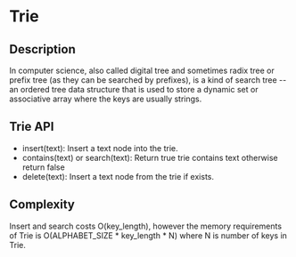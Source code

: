 # Trie
Description
---
In computer science, also called digital tree and sometimes radix tree or prefix tree 
(as they can be searched by prefixes), 
is a kind of search tree -- an ordered tree data structure that is used to store a 
dynamic set or associative array where the keys are usually strings.

Trie API
---
- insert(text): Insert a text node into the trie.
- contains(text) or search(text): Return true trie contains text otherwise return false
- delete(text): Insert a text node from the trie if exists.

Complexity
---
Insert and search costs O(key_length), 
however the memory requirements of Trie is 
O(ALPHABET_SIZE * key_length * N) 
where N is number of keys in Trie.
